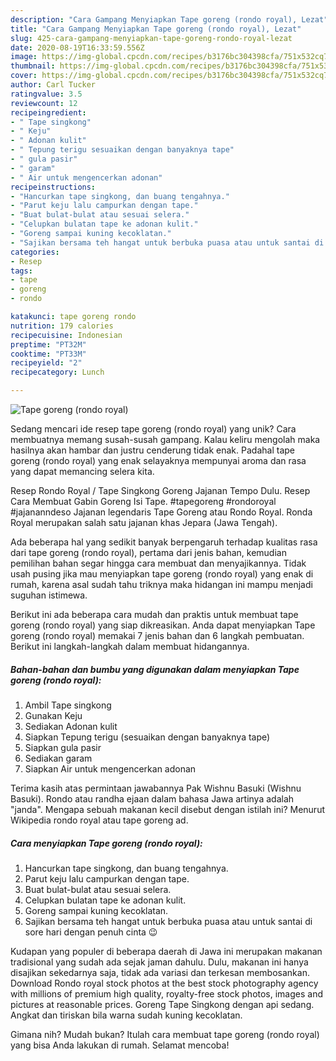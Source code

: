 ```yaml
---
description: "Cara Gampang Menyiapkan Tape goreng (rondo royal), Lezat"
title: "Cara Gampang Menyiapkan Tape goreng (rondo royal), Lezat"
slug: 425-cara-gampang-menyiapkan-tape-goreng-rondo-royal-lezat
date: 2020-08-19T16:33:59.556Z
image: https://img-global.cpcdn.com/recipes/b3176bc304398cfa/751x532cq70/tape-goreng-rondo-royal-foto-resep-utama.jpg
thumbnail: https://img-global.cpcdn.com/recipes/b3176bc304398cfa/751x532cq70/tape-goreng-rondo-royal-foto-resep-utama.jpg
cover: https://img-global.cpcdn.com/recipes/b3176bc304398cfa/751x532cq70/tape-goreng-rondo-royal-foto-resep-utama.jpg
author: Carl Tucker
ratingvalue: 3.5
reviewcount: 12
recipeingredient:
- " Tape singkong"
- " Keju"
- " Adonan kulit"
- " Tepung terigu sesuaikan dengan banyaknya tape"
- " gula pasir"
- " garam"
- " Air untuk mengencerkan adonan"
recipeinstructions:
- "Hancurkan tape singkong, dan buang tengahnya."
- "Parut keju lalu campurkan dengan tape."
- "Buat bulat-bulat atau sesuai selera."
- "Celupkan bulatan tape ke adonan kulit."
- "Goreng sampai kuning kecoklatan."
- "Sajikan bersama teh hangat untuk berbuka puasa atau untuk santai di sore hari dengan penuh cinta 😉"
categories:
- Resep
tags:
- tape
- goreng
- rondo

katakunci: tape goreng rondo 
nutrition: 179 calories
recipecuisine: Indonesian
preptime: "PT32M"
cooktime: "PT33M"
recipeyield: "2"
recipecategory: Lunch

---
```



![Tape goreng (rondo royal)](https://img-global.cpcdn.com/recipes/b3176bc304398cfa/751x532cq70/tape-goreng-rondo-royal-foto-resep-utama.jpg)

Sedang mencari ide resep tape goreng (rondo royal) yang unik? Cara membuatnya memang susah-susah gampang. Kalau keliru mengolah maka hasilnya akan hambar dan justru cenderung tidak enak. Padahal tape goreng (rondo royal) yang enak selayaknya mempunyai aroma dan rasa yang dapat memancing selera kita.

Resep Rondo Royal / Tape Singkong Goreng Jajanan Tempo Dulu. Resep Cara Membuat Gabin Goreng Isi Tape. #tapegoreng #rondoroyal #jajananndeso Jajanan legendaris Tape Goreng atau Rondo Royal. Ronda Royal merupakan salah satu jajanan khas Jepara (Jawa Tengah).

Ada beberapa hal yang sedikit banyak berpengaruh terhadap kualitas rasa dari tape goreng (rondo royal), pertama dari jenis bahan, kemudian pemilihan bahan segar hingga cara membuat dan menyajikannya. Tidak usah pusing jika mau menyiapkan tape goreng (rondo royal) yang enak di rumah, karena asal sudah tahu triknya maka hidangan ini mampu menjadi suguhan istimewa.


Berikut ini ada beberapa cara mudah dan praktis untuk membuat tape goreng (rondo royal) yang siap dikreasikan. Anda dapat menyiapkan Tape goreng (rondo royal) memakai 7 jenis bahan dan 6 langkah pembuatan. Berikut ini langkah-langkah dalam membuat hidangannya.

<!--inarticleads1-->

##### Bahan-bahan dan bumbu yang digunakan dalam menyiapkan Tape goreng (rondo royal):

1. Ambil  Tape singkong
1. Gunakan  Keju
1. Sediakan  Adonan kulit
1. Siapkan  Tepung terigu (sesuaikan dengan banyaknya tape)
1. Siapkan  gula pasir
1. Sediakan  garam
1. Siapkan  Air untuk mengencerkan adonan


Terima kasih atas permintaan jawabannya Pak Wishnu Basuki (Wishnu Basuki). Rondo atau randha ejaan dalam bahasa Jawa artinya adalah &#34;janda&#34;. Mengapa sebuah makanan kecil disebut dengan istilah ini? Menurut Wikipedia rondo royal atau tape goreng ad. 

<!--inarticleads2-->

##### Cara menyiapkan Tape goreng (rondo royal):

1. Hancurkan tape singkong, dan buang tengahnya.
1. Parut keju lalu campurkan dengan tape.
1. Buat bulat-bulat atau sesuai selera.
1. Celupkan bulatan tape ke adonan kulit.
1. Goreng sampai kuning kecoklatan.
1. Sajikan bersama teh hangat untuk berbuka puasa atau untuk santai di sore hari dengan penuh cinta 😉


Kudapan yang populer di beberapa daerah di Jawa ini merupakan makanan tradisional yang sudah ada sejak jaman dahulu. Dulu, makanan ini hanya disajikan sekedarnya saja, tidak ada variasi dan terkesan membosankan. Download Rondo royal stock photos at the best stock photography agency with millions of premium high quality, royalty-free stock photos, images and pictures at reasonable prices. Goreng Tape Singkong dengan api sedang. Angkat dan tiriskan bila warna sudah kuning kecoklatan. 

Gimana nih? Mudah bukan? Itulah cara membuat tape goreng (rondo royal) yang bisa Anda lakukan di rumah. Selamat mencoba!
